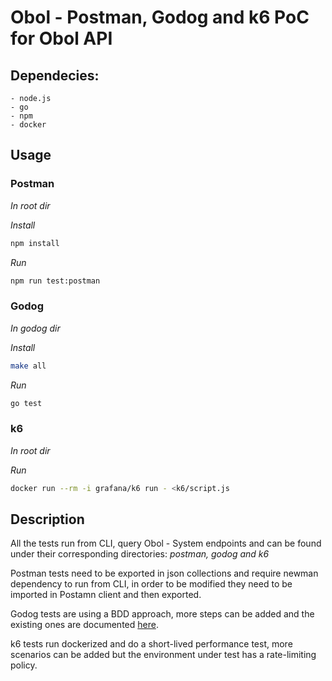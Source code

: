 # Obol - Postman, Godog and k6 PoC for Obol API 

## Dependecies:

```
- node.js
- go
- npm
- docker
```

## Usage

### Postman

_In root dir_

_Install_

```sh
npm install           
```

_Run_
```sh            
npm run test:postman
```

### Godog

_In godog dir_

_Install_

```sh
make all         
```

_Run_
```sh            
go test
```

### k6

_In root dir_

_Run_
```sh            
docker run --rm -i grafana/k6 run - <k6/script.js
```

## Description 

All the tests run from CLI, query Obol - System endpoints and can be found under their corresponding directories: _postman, godog and k6_
  
Postman tests need to be exported in json collections and require newman dependency to run from CLI, in order to be modified they need to be imported in Postamn client and then exported. 

Godog tests are using a BDD approach, more steps can be added and the existing ones are documented [here](https://pawelwritescode.github.io/godog-http-api.documentation/).

k6 tests run dockerized and do a short-lived performance test, more scenarios can be added but the environment under test has a rate-limiting policy.
